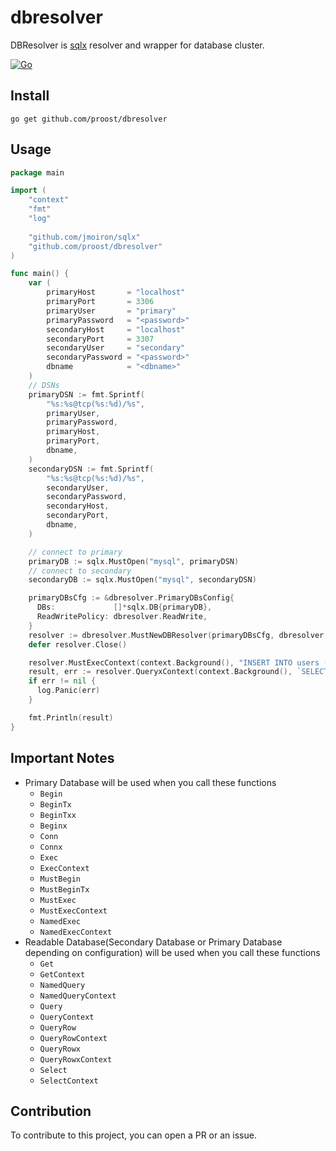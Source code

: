 # dbresolver

DBResolver is [sqlx](https://github.com/jmoiron/sqlx) resolver and wrapper for database cluster.

[![Go](https://github.com/proost/dbresolver/actions/workflows/ci.yml/badge.svg?branch=main)](https://github.com/proost/dbresolver/actions/workflows/ci.yml)

## Install

```shell
go get github.com/proost/dbresolver
```

## Usage

```go
package main

import (
	"context"
    "fmt"
    "log"
	
	"github.com/jmoiron/sqlx"
	"github.com/proost/dbresolver"
)

func main() {
    var (
        primaryHost       = "localhost"
        primaryPort       = 3306
        primaryUser       = "primary"
        primaryPassword   = "<password>"
        secondaryHost     = "localhost"
        secondaryPort     = 3307
        secondaryUser     = "secondary"
        secondaryPassword = "<password>"
        dbname            = "<dbname>"
    )
    // DSNs
    primaryDSN := fmt.Sprintf(
        "%s:%s@tcp(%s:%d)/%s",
        primaryUser,
        primaryPassword,
        primaryHost,
        primaryPort,
        dbname,
    )
    secondaryDSN := fmt.Sprintf(
        "%s:%s@tcp(%s:%d)/%s",
        secondaryUser,
        secondaryPassword,
        secondaryHost,
        secondaryPort,
        dbname,
    )

    // connect to primary
    primaryDB := sqlx.MustOpen("mysql", primaryDSN)
    // connect to secondary
    secondaryDB := sqlx.MustOpen("mysql", secondaryDSN)

    primaryDBsCfg := &dbresolver.PrimaryDBsConfig{
      DBs:             []*sqlx.DB{primaryDB},
      ReadWritePolicy: dbresolver.ReadWrite,
    }
    resolver := dbresolver.MustNewDBResolver(primaryDBsCfg, dbresolver.WithSecondaryDBs(secondaryDB))
    defer resolver.Close()

    resolver.MustExecContext(context.Background(), "INSERT INTO users (name) VALUES (?)", "foo")
    result, err := resolver.QueryxContext(context.Background(), `SELECT * FROM users WHERE name = "foo"`)
    if err != nil {
      log.Panic(err)
    }

    fmt.Println(result)
}
```

## Important Notes

- Primary Database will be used when you call these functions
    - `Begin`
    - `BeginTx`
    - `BeginTxx`
    - `Beginx`
    - `Conn`
    - `Connx`
    - `Exec`
    - `ExecContext`
    - `MustBegin`
    - `MustBeginTx`
    - `MustExec`
    - `MustExecContext`
    - `NamedExec`
    - `NamedExecContext`
- Readable Database(Secondary Database or Primary Database depending on configuration) will be used when you call these functions
    - `Get`
    - `GetContext`
    - `NamedQuery`
    - `NamedQueryContext`
    - `Query`
    - `QueryContext`
    - `QueryRow`
    - `QueryRowContext`
    - `QueryRowx`
    - `QueryRowxContext`
    - `Select`
    - `SelectContext`

## Contribution

To contribute to this project, you can open a PR or an issue.
